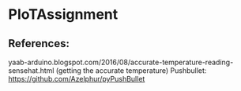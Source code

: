 # PIoTAssignment
## References:
yaab-arduino.blogspot.com/2016/08/accurate-temperature-reading-sensehat.html (getting the accurate temperature)
Pushbullet: https://github.com/Azelphur/pyPushBullet
